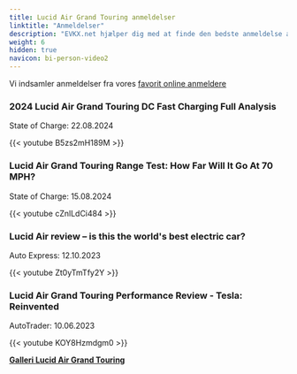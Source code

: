 ```yaml
---
title: Lucid Air Grand Touring anmeldelser
linktitle: "Anmeldelser"
description: "EVKX.net hjælper dig med at finde den bedste anmeldelse af denne model."
weight: 6
hidden: true
navicon: bi-person-video2
---
```

Vi indsamler anmeldelser fra vores [favorit online anmeldere](../../../../../guides/evreviewers/)

<div class="container text-center shadow p-2 pe-4 mb-5 bg-body-tertiary rounded border">
<h3>2024 Lucid Air Grand Touring DC Fast Charging Full Analysis</h3>
<p>State of Charge: 22.08.2024</p>

{{< youtube B5zs2mH189M >}}

</div>
<div class="container text-center shadow p-2 pe-4 mb-5 bg-body-tertiary rounded border">
<h3>Lucid Air Grand Touring Range Test: How Far Will It Go At 70 MPH?</h3>
<p>State of Charge: 15.08.2024</p>

{{< youtube cZnlLdCi484 >}}

</div>
<div class="container text-center shadow p-2 pe-4 mb-5 bg-body-tertiary rounded border">
<h3>Lucid Air review – is this the world's best electric car?</h3>
<p>Auto Express: 12.10.2023</p>

{{< youtube Zt0yTmTfy2Y >}}

</div>
<div class="container text-center shadow p-2 pe-4 mb-5 bg-body-tertiary rounded border">
<h3>Lucid Air Grand Touring Performance Review - Tesla: Reinvented</h3>
<p>AutoTrader: 10.06.2023</p>

{{< youtube KOY8Hzmdgm0 >}}

</div>
<div class="mt-3 mb-3">
<a href="../gallery/" class="text-decoration-none text-black">
<strong><i class="bi-arrow-left"></i>Galleri  </strong>
</a>
<a href="../" class="text-decoration-none text-black float-end">
<strong>Lucid Air Grand Touring <i class="bi-arrow-right"></i></strong>
</a>
</div>
